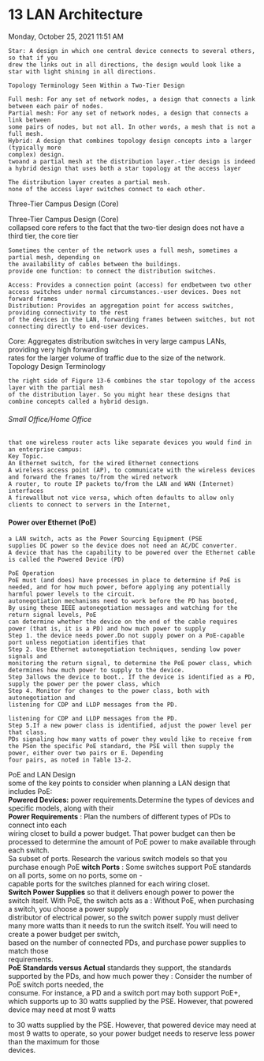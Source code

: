 # 13 LAN Architecture

Monday, October 25, 2021 11:51 AM

```
Star: A design in which one central device connects to several others, so that if you
drew the links out in all directions, the design would look like a star with light shining in all directions.
```

```
Topology Terminology Seen Within a Two-Tier Design
```

```
Full mesh: For any set of network nodes, a design that connects a link between each pair of nodes.
Partial mesh: For any set of network nodes, a design that connects a link between
some pairs of nodes, but not all. In other words, a mesh that is not a full mesh.
Hybrid: A design that combines topology design concepts into a larger (typically more
complex) design.
twoand a partial mesh at the distribution layer.-tier design is indeed a hybrid design that uses both a star topology at the access layer
```

```
The distribution layer creates a partial mesh.
none of the access layer switches connect to each other.
```

Three-Tier Campus Design (Core)

Three-Tier Campus Design (Core)  
collapsed core refers to the fact that the two-tier design does not have a third tier, the core tier

```
Sometimes the center of the network uses a full mesh, sometimes a partial mesh, depending on
the availability of cables between the buildings.
provide one function: to connect the distribution switches.
```

```
Access: Provides a connection point (access) for endbetween two other access switches under normal circumstances.-user devices. Does not forward frames
Distribution: Provides an aggregation point for access switches, providing connectivity to the rest
of the devices in the LAN, forwarding frames between switches, but not connecting directly to end-user devices.
```

Core: Aggregates distribution switches in very large campus LANs, providing very high forwarding  
rates for the larger volume of traffic due to the size of the network.  
Topology Design Terminology

```
the right side of Figure 13-6 combines the star topology of the access layer with the partial mesh
of the distribution layer. So you might hear these designs that combine concepts called a hybrid design.
```

###### Small Office/Home Office

```
that one wireless router acts like separate devices you would find in an enterprise campus:
Key Topic.
An Ethernet switch, for the wired Ethernet connections
A wireless access point (AP), to communicate with the wireless devices and forward the frames to/from the wired network
A router, to route IP packets to/from the LAN and WAN (Internet) interfaces
A firewallbut not vice versa, which often defaults to allow only clients to connect to servers in the Internet,
```

#### Power over Ethernet (PoE)

```
a LAN switch, acts as the Power Sourcing Equipment (PSE
supplies DC power so the device does not need an AC/DC converter.
A device that has the capability to be powered over the Ethernet cable
is called the Powered Device (PD)
```

```
PoE Operation
PoE must (and does) have processes in place to determine if PoE is needed, and for how much power, before applying any potentially harmful power levels to the circuit.
autonegotiation mechanisms need to work before the PD has booted,
By using these IEEE autonegotiation messages and watching for the return signal levels, PoE
can determine whether the device on the end of the cable requires power (that is, it is a PD) and how much power to supply
Step 1. the device needs power.Do not supply power on a PoE-capable port unless negotiation identifies that
Step 2. Use Ethernet autonegotiation techniques, sending low power signals and
monitoring the return signal, to determine the PoE power class, which determines how much power to supply to the device.
Step 3allows the device to boot.. If the device is identified as a PD, supply the power per the power class, which
Step 4. Monitor for changes to the power class, both with autonegotiation and
listening for CDP and LLDP messages from the PD.
```

```
listening for CDP and LLDP messages from the PD.
Step 5.If a new power class is identified, adjust the power level per that class.
PDs signaling how many watts of power they would like to receive from the PSon the specific PoE standard, the PSE will then supply the power, either over two pairs or E. Depending
four pairs, as noted in Table 13-2.
```

PoE and LAN Design  
some of the key points to consider when planning a LAN design that includes PoE:  
**Powered Devices:** power requirements.Determine the types of devices and specific models, along with their  
**Power Requirements** : Plan the numbers of different types of PDs to connect into each  
wiring closet to build a power budget. That power budget can then be processed to determine the amount of PoE power to make available through each switch.  
Sa subset of ports. Research the various switch models so that you purchase enough PoE **witch Ports** : Some switches support PoE standards on all ports, some on no ports, some on -  
capable ports for the switches planned for each wiring closet.  
**Switch Power Supplies** so that it delivers enough power to power the switch itself. With PoE, the switch acts as a : Without PoE, when purchasing a switch, you choose a power supply  
distributor of electrical power, so the switch power supply must deliver many more watts than it needs to run the switch itself. You will need to create a power budget per switch,  
based on the number of connected PDs, and purchase power supplies to match those  
requirements.  
**PoE Standards versus Actual** standards they support, the standards supported by the PDs, and how much power they : Consider the number of PoE switch ports needed, the  
consume. For instance, a PD and a switch port may both support PoE+, which supports up to 30 watts supplied by the PSE. However, that powered device may need at most 9 watts

to 30 watts supplied by the PSE. However, that powered device may need at most 9 watts to operate, so your power budget needs to reserve less power than the maximum for those  
devices.